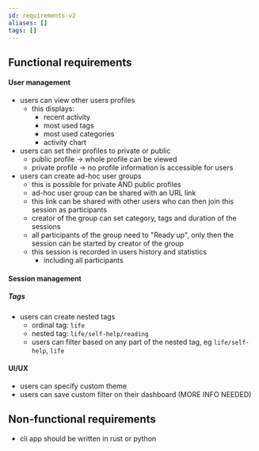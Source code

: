 ```yaml
---
id: requirements-v2
aliases: []
tags: []
---
```


## Functional requirements

#### User management

- users can view other users profiles
  - this displays:
    - recent activity
    - most used tags
    - most used categories
    - activity chart
- users can set their profiles to private or public
  - public profile -> whole profile can be viewed
  - private profile -> no profile information is accessible for users
- users can create ad-hoc user groups
  - this is possible for private AND public profiles
  - ad-hoc user group can be shared with an URL link
  - this link can be shared with other users who can then join this session as participants
  - creator of the group can set category, tags and duration of the sessions
  - all participants of the group need to "Ready up", only then the session can be started by creator of the group
  - this session is recorded in users history and statistics
    - including all participants

#### Session management

##### Tags

- users can create nested tags
  - ordinal tag: `life`
  - nested tag: `life/self-help/reading`
  - users can filter based on any part of the nested tag, eg `life/self-help`, `life`

#### UI/UX

- users can specify custom theme
- users can save custom filter on their dashboard (MORE INFO NEEDED)

## Non-functional requirements

- cli app should be written in rust or python
